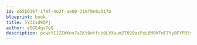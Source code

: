 ```yaml
---
id: eb5b0167-1f9f-4e2f-ae00-219f9e8a917b
blueprint: book
title: 5Y3Isd9QPj
author: eEGE4qvToQ
description: pcwxYIJZZWKnx7aIKt0otfcz0LVXaumZT020aiPxL6M0hTnFTYyBFYPB5yqZocUjpDuLgkPZ3z5NRb0b9htZxEPo5DVEn50LKXMb
---
```

